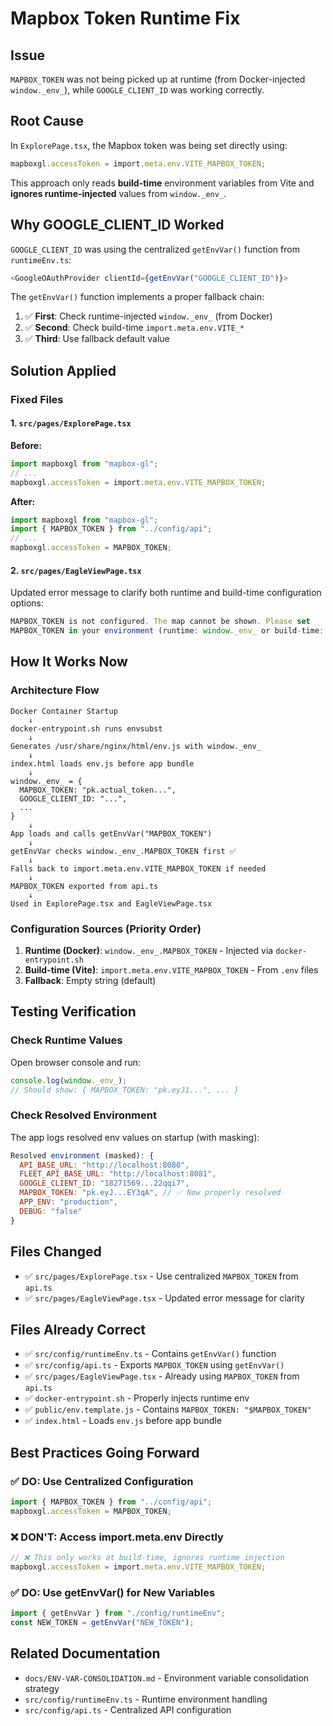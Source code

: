 # Mapbox Token Runtime Fix

## Issue

`MAPBOX_TOKEN` was not being picked up at runtime (from Docker-injected `window._env_`), while `GOOGLE_CLIENT_ID` was working correctly.

## Root Cause

In `ExplorePage.tsx`, the Mapbox token was being set directly using:

```typescript
mapboxgl.accessToken = import.meta.env.VITE_MAPBOX_TOKEN;
```

This approach only reads **build-time** environment variables from Vite and **ignores runtime-injected** values from `window._env_`.

## Why GOOGLE_CLIENT_ID Worked

`GOOGLE_CLIENT_ID` was using the centralized `getEnvVar()` function from `runtimeEnv.ts`:

```typescript
<GoogleOAuthProvider clientId={getEnvVar("GOOGLE_CLIENT_ID")}>
```

The `getEnvVar()` function implements a proper fallback chain:

1. ✅ **First**: Check runtime-injected `window._env_` (from Docker)
2. ✅ **Second**: Check build-time `import.meta.env.VITE_*`
3. ✅ **Third**: Use fallback default value

## Solution Applied

### Fixed Files

#### 1. `src/pages/ExplorePage.tsx`

**Before:**

```typescript
import mapboxgl from "mapbox-gl";
// ...
mapboxgl.accessToken = import.meta.env.VITE_MAPBOX_TOKEN;
```

**After:**

```typescript
import mapboxgl from "mapbox-gl";
import { MAPBOX_TOKEN } from "../config/api";
// ...
mapboxgl.accessToken = MAPBOX_TOKEN;
```

#### 2. `src/pages/EagleViewPage.tsx`

Updated error message to clarify both runtime and build-time configuration options:

```typescript
MAPBOX_TOKEN is not configured. The map cannot be shown. Please set
MAPBOX_TOKEN in your environment (runtime: window._env_ or build-time: VITE_MAPBOX_TOKEN).
```

## How It Works Now

### Architecture Flow

```
Docker Container Startup
    ↓
docker-entrypoint.sh runs envsubst
    ↓
Generates /usr/share/nginx/html/env.js with window._env_
    ↓
index.html loads env.js before app bundle
    ↓
window._env_ = {
  MAPBOX_TOKEN: "pk.actual_token...",
  GOOGLE_CLIENT_ID: "...",
  ...
}
    ↓
App loads and calls getEnvVar("MAPBOX_TOKEN")
    ↓
getEnvVar checks window._env_.MAPBOX_TOKEN first ✅
    ↓
Falls back to import.meta.env.VITE_MAPBOX_TOKEN if needed
    ↓
MAPBOX_TOKEN exported from api.ts
    ↓
Used in ExplorePage.tsx and EagleViewPage.tsx
```

### Configuration Sources (Priority Order)

1. **Runtime (Docker)**: `window._env_.MAPBOX_TOKEN` - Injected via `docker-entrypoint.sh`
2. **Build-time (Vite)**: `import.meta.env.VITE_MAPBOX_TOKEN` - From `.env` files
3. **Fallback**: Empty string (default)

## Testing Verification

### Check Runtime Values

Open browser console and run:

```javascript
console.log(window._env_);
// Should show: { MAPBOX_TOKEN: "pk.eyJ1...", ... }
```

### Check Resolved Environment

The app logs resolved env values on startup (with masking):

```javascript
Resolved environment (masked): {
  API_BASE_URL: "http://localhost:8080",
  FLEET_API_BASE_URL: "http://localhost:8081",
  GOOGLE_CLIENT_ID: "18271569...22qqi7",
  MAPBOX_TOKEN: "pk.eyJ...EY3qA", // ✅ Now properly resolved
  APP_ENV: "production",
  DEBUG: "false"
}
```

## Files Changed

- ✅ `src/pages/ExplorePage.tsx` - Use centralized `MAPBOX_TOKEN` from `api.ts`
- ✅ `src/pages/EagleViewPage.tsx` - Updated error message for clarity

## Files Already Correct

- ✅ `src/config/runtimeEnv.ts` - Contains `getEnvVar()` function
- ✅ `src/config/api.ts` - Exports `MAPBOX_TOKEN` using `getEnvVar()`
- ✅ `src/pages/EagleViewPage.tsx` - Already using `MAPBOX_TOKEN` from `api.ts`
- ✅ `docker-entrypoint.sh` - Properly injects runtime env
- ✅ `public/env.template.js` - Contains `MAPBOX_TOKEN: "$MAPBOX_TOKEN"`
- ✅ `index.html` - Loads `env.js` before app bundle

## Best Practices Going Forward

### ✅ DO: Use Centralized Configuration

```typescript
import { MAPBOX_TOKEN } from "../config/api";
mapboxgl.accessToken = MAPBOX_TOKEN;
```

### ❌ DON'T: Access import.meta.env Directly

```typescript
// ❌ This only works at build-time, ignores runtime injection
mapboxgl.accessToken = import.meta.env.VITE_MAPBOX_TOKEN;
```

### ✅ DO: Use getEnvVar() for New Variables

```typescript
import { getEnvVar } from "./config/runtimeEnv";
const NEW_TOKEN = getEnvVar("NEW_TOKEN");
```

## Related Documentation

- `docs/ENV-VAR-CONSOLIDATION.md` - Environment variable consolidation strategy
- `src/config/runtimeEnv.ts` - Runtime environment handling
- `src/config/api.ts` - Centralized API configuration
